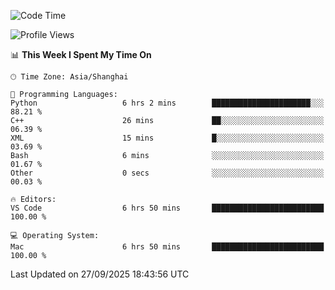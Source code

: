 <!--START_SECTION:waka-->
![Code Time](http://img.shields.io/badge/Code%20Time-587%20hrs%206%20mins-blue)

![Profile Views](http://img.shields.io/badge/Profile%20Views-0-blue)

📊 **This Week I Spent My Time On** 

```text
🕑︎ Time Zone: Asia/Shanghai

💬 Programming Languages: 
Python                   6 hrs 2 mins        ██████████████████████░░░   88.21 % 
C++                      26 mins             ██░░░░░░░░░░░░░░░░░░░░░░░   06.39 % 
XML                      15 mins             █░░░░░░░░░░░░░░░░░░░░░░░░   03.69 % 
Bash                     6 mins              ░░░░░░░░░░░░░░░░░░░░░░░░░   01.67 % 
Other                    0 secs              ░░░░░░░░░░░░░░░░░░░░░░░░░   00.03 % 

🔥 Editors: 
VS Code                  6 hrs 50 mins       █████████████████████████   100.00 % 

💻 Operating System: 
Mac                      6 hrs 50 mins       █████████████████████████   100.00 % 
```


 Last Updated on 27/09/2025 18:43:56 UTC
<!--END_SECTION:waka-->
